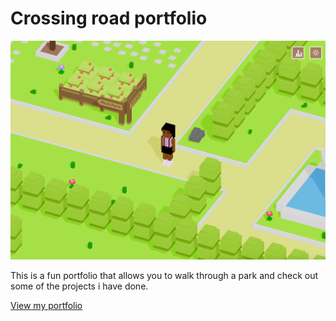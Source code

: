 # Crossing road portfolio

![Portfolio picture](public/portfoliopic.png)

This is a fun portfolio that allows you to walk through a park and check out some of the projects i have done.

[View my portfolio](https://crossingroadportfolio.vercel.app/)
